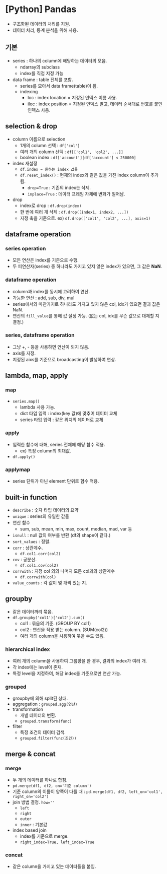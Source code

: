 # [Python] Pandas

* 구조화된 데이터의 처리를 지원.
* 데이터 처리, 통계 분석을 위해 사용.



## 기본

* series : 하나의 column에 해당하는 데이터의 모음.
  * ndarray의 subclass
  * index를 직접 지정 가능
* data frame : table 전체를 포함.
  * series를 모아서 data frame(table)이 됨.
  * indexing
    * loc : index location = 지정된 인덱스 이름 사용.
    * iloc : index position = 지정된 인덱스 말고, 데이터 순서대로 번호를 붙인 인덱스 사용.



## selection & drop

* column 이름으로 selection
  * 1개의 column 선택 : `df['col']`
  * 여러 개의 column 선택 : `df[['col1', 'col2', ...]]`
  * boolean index : `df['account'][df['account'] < 250000]`
* index 재설정
  * `df.index = 원하는 index 값들`
  * `df.reset_index()` : 현재의 index와 같은 값을 가진 index column이 추가됨.
    * `drop=True` : 기존의 index는 삭제.
    * `inplace=True` : 데이터 프레임 자체에 변화가 일어남.
* drop
  * index로 drop : `df.drop(index)`
  * 한 번에 여러 개 삭제 : `df.drop([index1, index2, ...])`
  * 지정 축을 기준으로. ex) `df.drop(['col1', 'col2', ...], axis=1)`



## dataframe operation

### series operation

* 모든 연산은 index를 기준으로 수행.
* 두 피연산자(series) 중 하나라도 가지고 있지 않은 index가 있으면, 그 값은 **NaN**.

### dataframe operation

* column과 index를 동시에 고려하여 연산.
* 가능한 연산 : add, sub, div, mul
* series에서와 마찬가지로 하나라도 가지고 있지 않은 col, idx가 있으면 결과 값은 NaN.
* 연산의 `fill_value`를 통해 값 설정 가능. (없는 col, idx를 무슨 값으로 대체할 지 결정.)

### series, dataframe operation

* 그냥 +, - 등을 사용하면 연산이 되지 않음.
* axis를 지정.
* 지정된 aixs를 기준으로 broadcasting이 발생하여 연상.



## lambda, map, apply

### map

* `series.map()`
  * lambda 사용 가능.
  * dict 타입 입력 : index(key 값)에 맞추어 데이터 교체
  * series 타입 입력 : 같은 위치의 데이터로 교체

### apply

* 입력한 함수에  대해, series 전체에 해당 함수 적용.
  * ex) 특정 column의 최대값.
* `df.apply()`

### applymap

* series 단위가 아닌 element 단위로 함수 적용.



## built-in function

* `describe` : 숫자 타입 데이터의 요약
* `unique` : series의 유일한 값들
* 연산 함수
  * sum, sub, mean, min, max, count, median, mad, var 등
* `isnull` : null 값의 여부를 반환 (df와 shape이 같다.)
* `sort_values` : 정렬.
* `corr` : 상관계수.
  * `df.col1.corr(col2)`
* `cov` : 공분산.
  * `df.col1.cov(col2)`
* `corrwith` : 지정 col 외의 나머지 모든 col과의 상관계수
  * `df.corrwith(col)`
* `value_counts` : 각 값이 몇 개씩 있는 지.



## groupby

* 같은 데이터까리 묶음.
* `df.groupby('col1')['col2'].sum()`  
  * col1 : 묶음의 기준. (GROUP BY col1)
  * col2 : 연산을 적용 받는 column. (SUM(col2))
  * 여러 개의 column을 사용하여 묶을 수도 있음.

### **hierarchical index**

* 여러 개의 column을 사용하여 그룹핑을 한 경우, 결과의 index가 여러 개.
* 각 index에는 level이 존재.
* 특정 level을 지정하여, 해당 index를 기준으로만 연산 가능.

### grouped

* groupby에 의해 split된 상태.
* aggregation : `grouped.agg(연산)`
* transformation
  * 개별 데이터의 변환.
  * `grouped.transform(func)`
* filter
  * 특정 조건의 데이터 검색.
  * `grouped.filter(func(조건))`



## merge & concat

### merge

* 두 개의 데이터를 하나로 합침.
* `pd.merge(df1, df2, on='기준 column')`
* 기준 column의 이름이 양쪽이 다를 때 : `pd.merge(df1, df2, left_on='col1', right_on='col2')`
* join 방법 결정. `how=''` 
  * `left`
  * `right`
  * `outer`
  * `inner` : 기본값
* index based join
  * index를 기준으로 merge.
  * `right_index=True, left_index=True`

### concat

* 같은 column을 가지고 있는 데이터들을 붙임.



